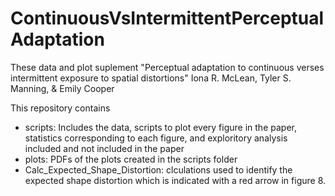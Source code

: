 # ContinuousVsIntermittentPerceptualAdaptation

These data and plot suplement 
"Perceptual adaptation to continuous verses intermittent exposure to spatial distortions"
Iona R. McLean, Tyler S. Manning, & Emily Cooper

This repository contains
* scripts: Includes the data, scripts to plot every figure in the paper, statistics 
corresponding to each figure, and exploritory analysis included and not included in 
the paper
* plots: PDFs of the plots created in the scripts folder
* Calc_Expected_Shape_Distortion: clculations used to identify the expected shape distortion
which is indicated with a red arrow in figure 8.



